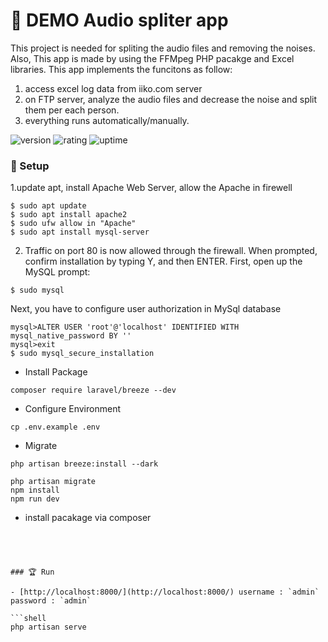 # 🎉 DEMO Audio spliter app

This project is needed for spliting the audio files and removing the noises. Also, This app is made by using the FFMpeg PHP pacakge and Excel libraries. This app implements the funcitons as follow:
1. access excel log data from iiko.com server
2. on FTP server, analyze the audio files and decrease the noise and split them per each person.
3. everything runs automatically/manually.

![version](https://img.shields.io/badge/version-1.0-blue)
![rating](https://img.shields.io/badge/rating-★★★★★-yellow)
![uptime](https://img.shields.io/badge/uptime-100%25-brightgreen)

### 🚀 Setup

 1.update apt, install Apache Web Server, allow the Apache in firewell

```shell
$ sudo apt update
$ sudo apt install apache2
$ sudo ufw allow in "Apache"
$ sudo apt install mysql-server
```
2. Traffic on port 80 is now allowed through the firewall. When prompted, confirm installation by typing Y, and then ENTER.
   First, open up the MySQL prompt:
```shell
$ sudo mysql
```
Next, you have to configure user authorization in MySql database
```shell
mysql>ALTER USER 'root'@'localhost' IDENTIFIED WITH mysql_native_password BY ''
mysql>exit
$ sudo mysql_secure_installation
```
- Install Package

```shell
composer require laravel/breeze --dev
```

- Configure Environment

```shell
cp .env.example .env
```

- Migrate

```
php artisan breeze:install --dark
 
php artisan migrate
npm install
npm run dev
```
- install pacakage via composer
```install composer




### 🏆 Run

- [http://localhost:8000/](http://localhost:8000/) username : `admin` password : `admin`

```shell
php artisan serve
```
